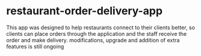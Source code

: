 # restaurant-order-delivery-app
This app was designed to help restaurants connect to their clients better, so clients can place orders through the application and the staff receive the order and make delivery.
modifications, upgrade and addition of extra features is still ongoing
